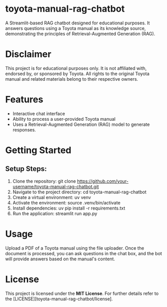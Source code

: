 # toyota-manual-rag-chatbot
A Streamlit-based RAG chatbot designed for educational purposes. It answers questions using a Toyota manual as its knowledge source, demonstrating the principles of Retrieval-Augmented Generation (RAG).

# Disclaimer
This project is for educational purposes only. It is not affiliated with, endorsed by, or sponsored by Toyota. All rights to the original Toyota manual and related materials belong to their respective owners.

# Features
- Interactive chat interface
- Ability to process a user-provided Toyota manual
- Uses a Retrieval-Augmented Generation (RAG) model to generate responses.

# Getting Started
## Setup Steps:

1. Clone the repository: git clone https://github.com/your-username/toyota-manual-rag-chatbot.git
2. Navigate to the project directory: cd toyota-manual-rag-chatbot
3. Create a virtual environment: uv venv
4. Activate the environment: source .venv/bin/activate
5. Install dependencies: uv pip install -r requirements.txt
6. Run the application: streamlit run app.py

# Usage
Upload a PDF of a Toyota manual using the file uploader. Once the document is processed, you can ask questions in the chat box, and the bot will provide answers based on the manual's content.

# License
This project is licensed under the **MIT License**. For further details refer to the [LICENSE][toyota-manual-rag-chatbot/license].
